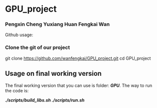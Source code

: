 # GPU_project
### Pengxin Cheng Yuxiang Huan Fengkai Wan


Github usage:
### Clone the git of our project
git clone https://github.com/wanfengkai/GPU_project.git
cd GPU_project

## Usage on final working version
The final working version that you can use is folder: ***GPU***.
The way to run the code is:

***./scripts/build_libs.sh ./scripts/run.sh***




 
